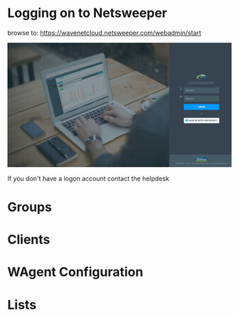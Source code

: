 # Logging on to Netsweeper 

browse to: https://wavenetcloud.netsweeper.com/webadmin/start

![Netsweeper-login](Screenshot_10-9-2024_182751_wavenetcloud.netsweeper.com.jpeg)

If you don't have a logon account contact the helpdesk

# Groups

# Clients

# WAgent Configuration

# Lists
